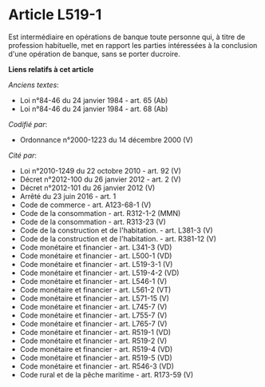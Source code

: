 # Article L519-1

Est intermédiaire en opérations de banque toute personne qui, à titre de profession habituelle, met en rapport les parties
intéressées à la conclusion d'une opération de banque, sans se porter ducroire.

**Liens relatifs à cet article**

_Anciens textes_:

  - Loi n°84-46 du 24 janvier 1984 - art. 65 (Ab)
  - Loi n°84-46 du 24 janvier 1984 - art. 68 (Ab)

_Codifié par_:

  - Ordonnance n°2000-1223 du 14 décembre 2000 (V)

_Cité par_:

  - Loi n°2010-1249 du 22 octobre 2010 - art. 92 (V)
  - Décret n°2012-100 du 26 janvier 2012 - art. 2 (V)
  - Décret n°2012-101 du 26 janvier 2012 (V)
  - Arrêté du 23 juin 2016 - art. 1
  - Code de commerce - art. A123-68-1 (V)
  - Code de la consommation - art. R312-1-2 (MMN)
  - Code de la consommation - art. R313-23 (V)
  - Code de la construction et de l'habitation. - art. L381-3 (V)
  - Code de la construction et de l'habitation. - art. R381-12 (V)
  - Code monétaire et financier - art. L341-3 (VD)
  - Code monétaire et financier - art. L500-1 (VD)
  - Code monétaire et financier - art. L519-3-1 (V)
  - Code monétaire et financier - art. L519-4-2 (VD)
  - Code monétaire et financier - art. L546-1 (V)
  - Code monétaire et financier - art. L561-2 (VT)
  - Code monétaire et financier - art. L571-15 (V)
  - Code monétaire et financier - art. L745-7 (V)
  - Code monétaire et financier - art. L755-7 (V)
  - Code monétaire et financier - art. L765-7 (V)
  - Code monétaire et financier - art. R519-1 (VD)
  - Code monétaire et financier - art. R519-2 (V)
  - Code monétaire et financier - art. R519-4 (VD)
  - Code monétaire et financier - art. R519-5 (VD)
  - Code monétaire et financier - art. R546-3 (VD)
  - Code rural et de la pêche maritime - art. R173-59 (V)
